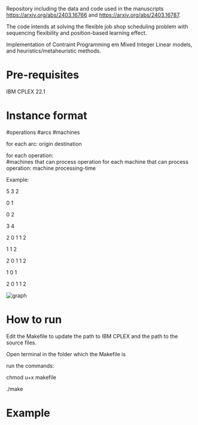 Repository including the data and code used in the manuscripts https://arxiv.org/abs/2403.16766 and https://arxiv.org/abs/2403.16787. 

The code intends at solving the flexible job shop scheduling problem with sequencing flexibility and position-based learning effect.

Implementation of Contraint Programming em Mixed Integer Linear models, and heuristics/metaheuristic methods.

# Pre-requisites

IBM CPLEX 22.1

# Instance format

  \#operations \#arcs \#machines
  
  for each arc:
    origin destination
    
  for each operation:  
    \#machines that can process operation
    for each machine that can process operation:
      machine processing-time 
  
  Example:
  
  5 3 2
  
  0 1
  
  0 2
  
  3 4

  2 0 1 1 2
  
  1 1 2
  
  2 0 1 1 2
  
  1 0 1
  
  2 0 1 1 2
  
  
![graph](https://github.com/user-attachments/assets/e97ff7c0-2016-4de1-bea9-175c26381aa8)

  
  
# How to run

Edit the Makefile to update the path to IBM CPLEX and the path to the source files.

Open terminal in the folder which the Makefile is

run the commands:

  chmod u+x makefile
  
  ./make

# Example
